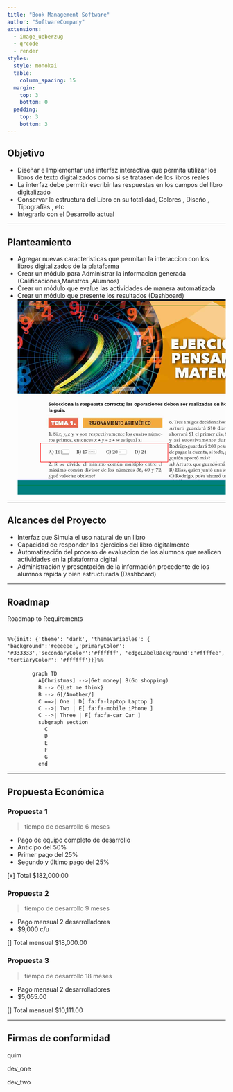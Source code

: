 ```yaml
---
title: "Book Management Software"
author: "SoftwareCompany"
extensions:
  - image_ueberzug
  - qrcode
  - render
styles:
  style: monokai
  table:
    column_spacing: 15
  margin:
    top: 3
    bottom: 0
  padding:
    top: 3
    bottom: 3
---
```


## Objetivo

- Diseñar e Implementar una interfaz interactiva que permita utilizar los libros de texto
  digitalizados como si se tratasen de los libros reales
- La interfaz debe permitir escribir las respuestas en los campos del libro digitalizado
- Conservar la estructura del Libro en su totalidad, Colores , Diseño , Tipografías , etc
- Integrarlo con el Desarrollo actual

---

## Planteamiento

- Agregar nuevas caracteristicas que permitan la interaccion con los libros digitalizados de la
  plataforma
- Crear un módulo para Administrar la informacion generada (Calificaciones,Maestros ,Alumnos)
- Crear un módulo que evalue las actividades de manera automatizada
- Crear un módulo que presente los resultados (Dashboard)
  ![libro](./img/libro.png)

---

## Alcances del Proyecto

- Interfaz que Simula el uso natural de un libro
- Capacidad de responder los ejercicios del libro digitalmente
- Automatización del proceso de evaluacion de los alumnos que realicen  
  actividades en la plataforma digital
- Administración y presentación de la información procedente de los alumnos
  rapida y bien estructurada (Dashboard)

---

## Roadmap

Roadmap to Requirements

```mermaid

%%{init: {'theme': 'dark', 'themeVariables': { 'background':'#eeeeee','primaryColor': '#333333','secondaryColor':'#ffffff', 'edgeLabelBackground':'#ffffee', 'tertiaryColor': '#ffffff'}}}%%

        graph TD
          A[Christmas] -->|Get money| B(Go shopping)
          B --> C{Let me think}
          B --> G[/Another/]
          C ==>| One | D[ fa:fa-laptop Laptop ]
          C -->| Two | E[ fa:fa-mobile iPhone ]
          C -->| Three | F[ fa:fa-car Car ]
          subgraph section
            C
            D
            E
            F
            G
          end
```

---

## Propuesta Económica

### Propuesta 1

> tiempo de desarrollo 6 meses

- Pago de equipo completo de desarrollo
- Anticipo del 50%
- Primer pago del 25%
- Segundo y último pago del 25%

[x] Total $182,000.00

### Propuesta 2

> tiempo de desarrollo 9 meses

- Pago mensual 2 desarrolladores
- $9,000 c/u

[] Total mensual $18,000.00

### Propuesta 3

> tiempo de desarrollo 18 meses

- Pago mensual 2 desarrolladores
- $5,055.00

[] Total mensual $10,111.00

---

## Firmas de conformidad

quim

dev_one

dev_two
